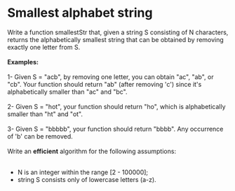 <h1>Smallest alphabet string</h1>
Write a function smallestStr that, given a string S consisting of N characters, returns the alphabetically smallest string that can be obtained by removing exactly one letter from S.<br>
<br>
<b>Examples:</b>
<br>
<br>
1- Given S = "acb", by removing one letter, you can obtain "ac", "ab", or "cb". Your function should return "ab" (after removing 'c') since it's alphabetically smaller than "ac" and "bc".<br>
<br>
2- Given S = "hot", your function should return "ho", which is alphabetically smaller than "ht" and "ot".
<br>
<br>
3- Given S = "bbbbb", your function should return "bbbb". Any occurrence of 'b' can be removed.<br>
<br>
Write an <b>efficient</b> algorithm for the following assumptions:<br>
<br>
<ul>
	<li>N is an integer within the range [2 - 100000];</li>
	<li>string S consists only of lowercase letters (a-z).</li>
</ul> 